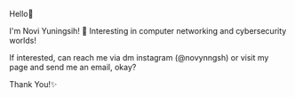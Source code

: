 Hello👋

I'm Novi Yuningsih!
👀 Interesting in computer networking and cybersecurity worlds!

If interested, can reach me via dm instagram (@novynngsh) or visit my page and send me an email, okay?

Thank You!✨

<!---
noviyn/noviyn is a ✨ special ✨ repository because its `README.md` (this file) appears on your GitHub profile.
You can click the Preview link to take a look at your changes.
--->
